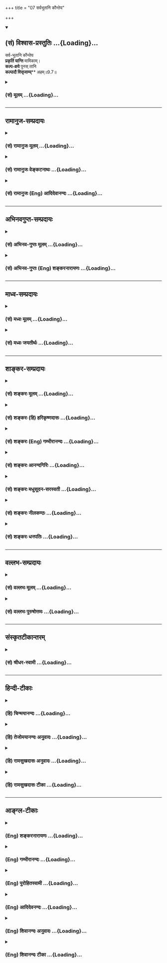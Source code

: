 +++
title = "07 सर्वभूतानि कौन्तेय"

+++
<div class="js_include" newlevelforh1="2" title="(सं) विश्वास-प्रस्तुतिः" unfilled url="/mahAbhAratam/shlokashaH/06-bhIShma-parva/03-bhagavad-gItA-parva/saMskRtam/vishvAsa-prastutiH/09_rAja-vidyA-rAja-guhy/07_sarvabhUtAni_kaun.md">
<details open><summary><h2>(सं) विश्वास-प्रस्तुतिः ...{Loading}...</h2></summary>

सर्व-भूतानि कौन्तेय  
**प्रकृतिं यान्ति** मामिकाम्।  
**कल्प-क्षये** पुनस् तानि  
**कल्पादौ विसृजाम्य्**** अहम्॥9.7॥
</details>
</div>
<div class="js_include collapsed" newlevelforh1="3" title="(सं) मूलम्" unfilled url="/mahAbhAratam/shlokashaH/06-bhIShma-parva/03-bhagavad-gItA-parva/saMskRtam/mUlam/09_rAja-vidyA-rAja-guhy/07_sarvabhUtAni_kaun.md">
<details><summary><h3>(सं) मूलम् ...{Loading}...</h3></summary>

सर्वभूतानि कौन्तेय प्रकृतिं यान्ति मामिकाम्।  
कल्पक्षये पुनस्तानि कल्पादौ विसृजाम्यहम्।।9.7।।
</details>
</div>


_________________
## रामानुज-सम्प्रदायः
<div class="js_include collapsed" newlevelforh1="3" title="(सं) रामानुजः मूलम्" unfilled url="/mahAbhAratam/shlokashaH/06-bhIShma-parva/03-bhagavad-gItA-parva/saMskRtam/rAmAnujaH/mUlam/09_rAja-vidyA-rAja-guhy/07_sarvabhUtAni_kaun.md">
<details><summary><h3>(सं) रामानुजः मूलम् ...{Loading}...</h3></summary>

।।9.7।। स्थावरजङ्गमात्मकानि **सर्वाणि भूतानि मामिकां** मच्छरीरभूतां
**प्रकृतिं** तमःशब्दवाच्यां नामरूपविभागानर्हां **कल्पक्षये**
चतुर्मुखावसानसमये मत्संकल्पाद् **यान्ति। तानि** एव भूतानि **कल्पादौ पुनः
विसृजामि अहम्।** यथा आह मनुः -- आसीदिदं तमोभूतम् (मनु॰ 1।5)सोऽभिध्याय
शरीरात् स्वात् (मनु॰ 1।8) इति श्रुतिरपि -- यस्याव्यक्तं शरीरम् (सु॰ उ॰
7) इत्यादिकाअव्यक्तमक्षरे लीयते अक्षरं तमसि लीयते; तमः परे देवे एकीभवति
(सु॰ उ॰ 2)तम आसीत्तमसा गूढमग्रेऽप्रकेतम् (ऋ॰ सं॰ 8।7।17।3) इति च।

</details>
</div>
<div class="js_include collapsed" newlevelforh1="3" title="(सं) रामानुजः वेङ्कटनाथः" unfilled url="/mahAbhAratam/shlokashaH/06-bhIShma-parva/03-bhagavad-gItA-parva/saMskRtam/rAmAnujaH/venkaTanAthaH/09_rAja-vidyA-rAja-guhy/07_sarvabhUtAni_kaun.md">
<details><summary><h3>(सं) रामानुजः वेङ्कटनाथः ...{Loading}...</h3></summary>

  
  
।।9.7।। अप्रस्तुतसृष्टिप्रलयाभिधानस्य सङ्गतिमाह -- सकलेति।
प्रवृत्तिश्चेत्यर्थसिद्धोक्तिःमामिकाम् इत्यनेन शेषत्वं सिद्धम् तच्च
शरीरतयेत्यत्रावगतंयस्य तमः शरीरम् \[बृ.उ.3।7।93\] इति
अतोमच्छरीरभूतामित्युक्तम्। सर्वभूतशब्देन समस्तकार्यावस्थासङ्ग्रहात् --
तमश्शब्दवाच्यामित्युक्तम्। तमः ৷৷. एकीभवति \[सु.उ.2\]
इत्युक्तप्रदर्शनंनामरूपविभागानर्हामिति। सर्वभूतशब्दात्;प्रकृतिं यान्ति
इति वचनाच्च प्राकृतप्रलय एवात्र विवक्षित इत्याहचतुर्मुखावसानसमय इति।
कल्पक्षये -- अन्तिमब्रह्मदिवसावसान इत्यर्थः। कल्पानां क्षय इति वा
विवक्षितम्। ब्रह्मायुःपरो वाऽत्र कल्पशब्दः;संहर्ता च स्वयं प्रभुः
\[वि.पु.1।2।64\]मनसैव जगत्सृष्टिं संहारं च करोति यः \[वि.पु.5।22।15\]
इत्याद्युक्तेः; अत्रैवपुनस्तानि विसृजामि इति वचनाच्च। मदीयां प्रकृतिं
यापयामीत्यभिप्रायः। तदाह -- मत्सङ्कल्पाद्यान्तीति। तानि --
तत्सजातीयानीत्यर्थः तदभिप्रायेणतान्येवेत्युक्तम्। यथर्तुष्वृतुलिङ्गानि
नानारूपाणि पर्यये। दृश्यन्ते तानि तान्येव \[वि.पु.1।5।65\] इतिवत्। यथा
कुन्तीशरीरात्तवोत्पत्तिस्त्वयाऽनुपलब्धाप्याप्तवाक्याद्दृढप्रतिपन्ना; तथा
मच्छरीरात्प्रपञ्चस्योत्पत्तिं ममैव वाक्यादभ्युपगच्छेतिकौन्तेय इत्यस्य
भावः। मच्छरीरभूतां ৷৷. तमश्शब्दवाच्याम् इति स्वोक्तमर्थं
भेषजायमानयत्किञ्चनोक्तेर्मनोर्वचनेन संवादयति -- यथाहेति। आसीदिदम्
इत्यादिकायां सप्तश्लोक्यां नारायणस्यैव परमकारणत्वं ब्रह्मादेरशेषस्य
तद्विसृष्टत्वं च सुव्यक्तमुक्तमनुसन्धेयम्। कारणावस्थस्याप्यचिद्द्रव्यस्य
परमात्मशरीरतयाऽत्यन्तभिन्नत्वे तमश्शब्दवाच्यत्वादौ च मनोरुपबृंहणीयां
श्रुतिं दर्शयति -- श्रुतिरपीति।  
  

</details>
</div>
<div class="js_include collapsed" newlevelforh1="3" title="(सं) रामानुजः (Eng) आदिदेवानन्दः" unfilled url="/mahAbhAratam/shlokashaH/06-bhIShma-parva/03-bhagavad-gItA-parva/saMskRtam/rAmAnujaH/english/AdidevAnandaH/09_rAja-vidyA-rAja-guhy/07_sarvabhUtAni_kaun.md">
<details><summary><h3>(सं) रामानुजः (Eng) आदिदेवानन्दः ...{Loading}...</h3></summary>

9.7 All the mobile and immobile entities enter into My Prakrti at the end of a cycle, namely at the end of Brahma's life in accordance with My will. This Prakrti, constituting My body, is designated by the term Tamas, as it cannot be differentiated into name and form. I again send forth the very same beings at the beginning of a cycle. Manu declares accordingly: 'This universe became Tamas ৷৷. by an act of will. He produced it out of His body' (Manu, 1.5.8). The Srutis also declare thus: 'He whose body is Avyakta' (Su. U., 7); 'The Avyakta merges into Aksara, the Aksara into Tamas' (Ibid., 2); and also 'There was Tamas;
the intelligence was concealed by Tamas' (Tai. Br., 1.8.9).

</details>
</div>


_________________
## अभिनवगुप्त-सम्प्रदायः
<div class="js_include collapsed" newlevelforh1="3" title="(सं) अभिनव-गुप्तः मूलम्" unfilled url="/mahAbhAratam/shlokashaH/06-bhIShma-parva/03-bhagavad-gItA-parva/saMskRtam/abhinava-guptaH/mUlam/09_rAja-vidyA-rAja-guhy/07_sarvabhUtAni_kaun.md">
<details><summary><h3>(सं) अभिनव-गुप्तः मूलम् ...{Loading}...</h3></summary>

।।9.7।। सर्वेति। प्रकृतिं; अव्यक्तरूपाम्।

</details>
</div>
<div class="js_include collapsed" newlevelforh1="3" title="(सं) अभिनव-गुप्तः (Eng) शङ्करनारायणः" unfilled url="/mahAbhAratam/shlokashaH/06-bhIShma-parva/03-bhagavad-gItA-parva/saMskRtam/abhinava-guptaH/english/shankaranArAyaNaH/09_rAja-vidyA-rAja-guhy/07_sarvabhUtAni_kaun.md">
<details><summary><h3>(सं) अभिनव-गुप्तः (Eng) शङ्करनारायणः ...{Loading}...</h3></summary>

9.7 Sarva- etc. Nature : unmanifest form.

</details>
</div>


_________________
## माध्व-सम्प्रदायः
<div class="js_include collapsed" newlevelforh1="3" title="(सं) मध्वः मूलम्" unfilled url="/mahAbhAratam/shlokashaH/06-bhIShma-parva/03-bhagavad-gItA-parva/saMskRtam/madhvaH/mUlam/09_rAja-vidyA-rAja-guhy/07_sarvabhUtAni_kaun.md">
<details><summary><h3>(सं) मध्वः मूलम् ...{Loading}...</h3></summary>

।।9.7।। ज्ञानप्रदर्शनार्थं प्रलयादि प्रपञ्चयति -- सर्वभूतानीत्यादिना।

</details>
</div>
<div class="js_include collapsed" newlevelforh1="3" title="(सं) मध्वः जयतीर्थः" unfilled url="/mahAbhAratam/shlokashaH/06-bhIShma-parva/03-bhagavad-gItA-parva/saMskRtam/madhvaH/jayatIrthaH/09_rAja-vidyA-rAja-guhy/07_sarvabhUtAni_kaun.md">
<details><summary><h3>(सं) मध्वः जयतीर्थः ...{Loading}...</h3></summary>

।।9.7।। यथामया ततम् \[9।4\] इत्याद्युक्तोपपादनार्थान्युत्तरवाक्यानि; न
तथा सर्वभूतानीत्यादि किन्तु स्वतन्त्रमेव ज्ञानप्रतिपादकमिति भावेनाह --
**ज्ञाने**ति। प्रलयादीति तत्कारणत्वम्;प्रकृतिं स्वामवष्टभ्य \[9।8\],इति
वचनात्।

</details>
</div>


_________________
## शाङ्कर-सम्प्रदायः
<div class="js_include collapsed" newlevelforh1="3" title="(सं) शङ्करः मूलम्" unfilled url="/mahAbhAratam/shlokashaH/06-bhIShma-parva/03-bhagavad-gItA-parva/saMskRtam/shankaraH/mUlam/09_rAja-vidyA-rAja-guhy/07_sarvabhUtAni_kaun.md">
<details><summary><h3>(सं) शङ्करः मूलम् ...{Loading}...</h3></summary>

।।9.7।। --,**सर्वभूतानि कौन्तेय प्रकृतिं** त्रिगुणात्मिकाम् अपरां
निकृष्टां **यान्ति मामिकां** मदीयां **कल्पक्षये** प्रलयकाले। **पुनः**
भूयः **तानि** भूतानि उत्पत्तिकाले **कल्पादौ विसृजामि** उत्पादयामि अहं
पूर्ववत्।। एवम् अविद्यालक्षणाम् --,

</details>
</div>
<div class="js_include collapsed" newlevelforh1="3" title="(सं) शङ्करः (हि) हरिकृष्णदासः" unfilled url="/mahAbhAratam/shlokashaH/06-bhIShma-parva/03-bhagavad-gItA-parva/saMskRtam/shankaraH/hindI/harikRShNadAsaH/09_rAja-vidyA-rAja-guhy/07_sarvabhUtAni_kaun.md">
<details><summary><h3>(सं) शङ्करः (हि) हरिकृष्णदासः ...{Loading}...</h3></summary>

।।9.7।। इस प्रकार जगत्के स्थितिकालमें; आकाशमें वायुकी भाँति; मुझमें स्थित
जो समस्त भूत हैं वे --, सम्पूर्ण प्राणी; हे कुन्तीपुत्र प्रलयकालमें मेरी
त्रिगुणमयी -- अपरानिकृष्ट प्रकृतिको प्राप्त हो जाते हैं और फिर कल्पके
आदिमें अर्थात् उत्पत्तिकालमें मैं पहलेकी भाँति पुनः उन प्राणियोंको रचता
हूँ -- उत्पन्न करता हूँ।

</details>
</div>
<div class="js_include collapsed" newlevelforh1="3" title="(सं) शङ्करः (Eng) गम्भीरानन्दः" unfilled url="/mahAbhAratam/shlokashaH/06-bhIShma-parva/03-bhagavad-gItA-parva/saMskRtam/shankaraH/english/gambhIrAnandaH/09_rAja-vidyA-rAja-guhy/07_sarvabhUtAni_kaun.md">
<details><summary><h3>(सं) शङ्करः (Eng) गम्भीरानन्दः ...{Loading}...</h3></summary>

9.7 Kaunteya, O son of Kunti; sarva-bhutani, all the beings-all the
beings which, like wind abiding in space, abide thus in Me during their
period of existence; yanti, go back; kalpa-ksaye, at the end of a cycle,
at the time of dissolution; mamikam prakrtim, to My Prakrti which
consists of the three gunas (alities; see 7.13) and is (called My) lower
Nature. Punah, again; aham, I; visrjami, project forth, create; tani,
them, the beings, as before \[As before: as in previous cycles of
creation.\]; kalpadau, at the beginning of a cycle, at the time of
creation.

</details>
</div>
<div class="js_include collapsed" newlevelforh1="3" title="(सं) शङ्करः आनन्दगिरिः" unfilled url="/mahAbhAratam/shlokashaH/06-bhIShma-parva/03-bhagavad-gItA-parva/saMskRtam/shankaraH/AnandagiriH/09_rAja-vidyA-rAja-guhy/07_sarvabhUtAni_kaun.md">
<details><summary><h3>(सं) शङ्करः आनन्दगिरिः ...{Loading}...</h3></summary>

।।9.7।। आकाशे वाय्वादिस्थितिवदाकाशादीनि भूतानि स्थितिकाले परमेश्वरे
स्थितानि चेत्तर्हि प्रलयकाले ततोऽन्यत्र तिष्ठेयुरित्याशङ्क्याह --
**एवमिति।** प्रकृतिशब्दस्य स्वभाववचनत्वं व्यावर्तयति --
**त्रिगुणात्मिकामिति।** सा चापरेयमिति प्रागेव सूचितेत्याह --
**अपरामिति।** तस्याश्चेश्वराधीनत्वेनास्वातन्त्र्यमाह -- **मदीयामिति।**
प्रलयकाले भूतानि यथोक्तां प्रकृतिं यान्ति चेदुत्पत्तिकालेऽपि
ततस्तेषामुत्पत्तेरीश्वराधीनत्वं भूतसृष्टेर्न स्यादित्याशङ्क्याह --
**पुनरिति।**

</details>
</div>
<div class="js_include collapsed" newlevelforh1="3" title="(सं) शङ्करः मधुसूदन-सरस्वती" unfilled url="/mahAbhAratam/shlokashaH/06-bhIShma-parva/03-bhagavad-gItA-parva/saMskRtam/shankaraH/madhusUdana-sarasvatI/09_rAja-vidyA-rAja-guhy/07_sarvabhUtAni_kaun.md">
<details><summary><h3>(सं) शङ्करः मधुसूदन-सरस्वती ...{Loading}...</h3></summary>

।।9.7।। एवमुत्पत्तिकाले स्थितिकाले च कल्पितेन
प्रपञ्चेनासङ्गस्यात्मनोऽसंश्लेषमुक्त्वा प्रलयेऽपि तमाह -- सर्वाणि भूतानि
कल्पक्षये प्रलयकाले मामिकां मच्छक्तित्वेन कल्पितां प्रकृतिं
त्रिगुणात्मिकां मायां स्वकारणभूतां यान्ति। तत्रैव सूक्ष्मरूपेण लीयन्त
इत्यर्थः। हे कौन्तेयेत्युक्तार्थम्। पुनस्तानि कल्पादौ सर्गकाले विसृजामि
प्रकृतावविभागापन्नानि विभागेन व्यनज्मि। अहं सर्वज्ञः सर्वशक्तिरीश्वरः।

</details>
</div>
<div class="js_include collapsed" newlevelforh1="3" title="(सं) शङ्करः नीलकण्ठः" unfilled url="/mahAbhAratam/shlokashaH/06-bhIShma-parva/03-bhagavad-gItA-parva/saMskRtam/shankaraH/nIlakaNThaH/09_rAja-vidyA-rAja-guhy/07_sarvabhUtAni_kaun.md">
<details><summary><h3>(सं) शङ्करः नीलकण्ठः ...{Loading}...</h3></summary>

।।9.7।। नन्वेवमुपाधिरहितस्यैव ब्रह्मणि लयश्चेदुपाधेः का गतिरित्याशङ्क्याह
-- **सर्वेति।** सर्वाणि भूतानि स्थावरजंगमशरीराणि मामिकां मम मायाविनः
प्रकृतिं त्रिगुणात्मिकामपरां सूक्ष्मभूम्याद्यात्मिकां यान्ति प्रविशन्ति।
कदा यान्ति कल्पक्षये। पुनश्च तान्येव भूतानि प्रकृतौ सुप्ताविव
संस्कारात्मना स्थितानि एकतां गतानि कल्पादौ विसृजामि विविधरूपेण सृजाम्यहं
कारणात्मा मायावी।

</details>
</div>
<div class="js_include collapsed" newlevelforh1="3" title="(सं) शङ्करः धनपतिः" unfilled url="/mahAbhAratam/shlokashaH/06-bhIShma-parva/03-bhagavad-gItA-parva/saMskRtam/shankaraH/dhanapatiH/09_rAja-vidyA-rAja-guhy/07_sarvabhUtAni_kaun.md">
<details><summary><h3>(सं) शङ्करः धनपतिः ...{Loading}...</h3></summary>

।।9.7।। आकाशे वायुरिवाकाशादीनि समस्तभूतानि स्थितिकाले मयि
स्थितानीत्युक्तम्; इदानीं लयकाले उत्पत्तिकाले च मयि तिष्ठन्तीति वक्तुं
स्वाधीनप्रकृतौ सर्वेषां भूतानां लयं स्वस्मादुत्पत्तिं चाह -- सर्वेति।
सर्वभूतानि प्रकृतिं त्रिगुणात्मिकामपरां माया मामिकां मदीयाम्।
मदधीनामितियावत्। नतु स्वतन्त्रां कल्पक्षये यान्ति तस्यां लीयन्त
इत्यर्थः। कल्पक्षय इत्यस्य सर्वभूतानि प्रकृतिमिति स्वारस्यात् ब्राह्मे
प्रलयकाले इत्यर्थः। पुनर्भूस्तानि ब्रह्मादीनि सर्वभूतानि
कल्पादावुत्पत्तिकालेऽहं सृजामि पूर्ववदुत्पादयामि। एतादृशोऽहं
त्वन्मातृभ्रातृपुत्ररुपेणाविर्भूत इत्यहो तव भाग्यमिति कौन्तेयेति
संबोधनाशयः।

</details>
</div>


_________________
## वल्लभ-सम्प्रदायः
<div class="js_include collapsed" newlevelforh1="3" title="(सं) वल्लभः मूलम्" unfilled url="/mahAbhAratam/shlokashaH/06-bhIShma-parva/03-bhagavad-gItA-parva/saMskRtam/vallabhaH/mUlam/09_rAja-vidyA-rAja-guhy/07_sarvabhUtAni_kaun.md">
<details><summary><h3>(सं) वल्लभः मूलम् ...{Loading}...</h3></summary>

।।9.7।। तदेवमसङ्गस्यैव योगैश्वर्यशक्त्या (मायया)
स्थितिप्रवृत्तिहेतुत्वमुक्तम्; सर्गप्रलयहेतुत्वं चाह -- सर्वेति।
स्थावरजङ्गमात्मकानि वियदादीनि च कल्पक्षये शतं कल्पा ब्रह्मणो
वर्षात्मकास्तेषां क्षयेऽवान्तरे च प्रातिलोम्येन,मामिकां
मत्क्रियाशक्त्यंशां त्रिगुणां मच्छायाभूतां मदधीनां प्रकृतिं
पृथग्भूततत्त्वस्वरूपां तमश्शब्दश्रुतां नामरूपविभागानर्हां यान्ति तत्र
प्रलीयन्ते। पुनः कल्पादौ विसृजामि तान्यहमक्षरात्मा प्रकृतिपुरुषद्वारा।
मम न तैर्लेपः प्रकृतिगतत्वात्तेषामिति भावः।

</details>
</div>
<div class="js_include collapsed" newlevelforh1="3" title="(सं) वल्लभः पुरुषोत्तमः" unfilled url="/mahAbhAratam/shlokashaH/06-bhIShma-parva/03-bhagavad-gItA-parva/saMskRtam/vallabhaH/puruShottamaH/09_rAja-vidyA-rAja-guhy/07_sarvabhUtAni_kaun.md">
<details><summary><h3>(सं) वल्लभः पुरुषोत्तमः ...{Loading}...</h3></summary>

  
  
।।9.7।। ननु भगवद्गतानां भवति स्थितानां नाशः कथं इत्याशङ्क्याह --
सर्वभूतानीति। हे कौन्तेय कृपैकपात्र कल्पक्षये कल्पसमाप्तौ सर्वभूतानि
मामिकां प्रकृतिं स्वरतीच्छारूपां यान्ति। पुनस्तानि कल्पादौ
प्रपञ्चक्रीडेच्छया अहं विसृजामि विशेषेण नीचोच्चप्रकारेण वैचित्र्यार्थं
सृजामि।  
  

</details>
</div>


_________________
## संस्कृतटीकान्तरम्
<div class="js_include collapsed" newlevelforh1="3" title="(सं) श्रीधर-स्वामी" unfilled url="/mahAbhAratam/shlokashaH/06-bhIShma-parva/03-bhagavad-gItA-parva/saMskRtam/shrIdhara-svAmI/09_rAja-vidyA-rAja-guhy/07_sarvabhUtAni_kaun.md">
<details><summary><h3>(सं) श्रीधर-स्वामी ...{Loading}...</h3></summary>

।।9.7।। तदेवमसङ्गस्य योगमायया स्थितिहेतुत्वमुक्तम् तयैव
सृष्टिप्रलयहेतुत्वं चाहं **-- सर्वेति।** कल्पक्षये प्रलयकाले सर्वाणि
भूतानि मदीयां प्रकृतिं यान्ति त्रिगुणात्मिकायां मायायां लीयन्ते; पुनः
कल्पादौ सृष्टिकाले तानि विसृजामि विशेषेण सृजामि।

</details>
</div>


_________________
## हिन्दी-टीकाः
<div class="js_include collapsed" newlevelforh1="3" title="(हि) चिन्मयानन्दः" unfilled url="/mahAbhAratam/shlokashaH/06-bhIShma-parva/03-bhagavad-gItA-parva/hindI/chinmayAnandaH/09_rAja-vidyA-rAja-guhy/07_sarvabhUtAni_kaun.md">
<details><summary><h3>(हि) चिन्मयानन्दः ...{Loading}...</h3></summary>

।।9.7।। See commentary under 9.8.

</details>
</div>
<div class="js_include collapsed" newlevelforh1="3" title="(हि) तेजोमयानन्दः अनुवादः" unfilled url="/mahAbhAratam/shlokashaH/06-bhIShma-parva/03-bhagavad-gItA-parva/hindI/tejomayAnandaH/anuvAdaH/09_rAja-vidyA-rAja-guhy/07_sarvabhUtAni_kaun.md">
<details><summary><h3>(हि) तेजोमयानन्दः अनुवादः ...{Loading}...</h3></summary>

।।9.7।। हे कौन्तेय ! (एक) कल्प के अन्त में समस्त भूत मेरी प्रकृति को
प्राप्त होते हैं; और (दूसरे) कल्प के प्रारम्भ में उनको मैं फिर रचता
हूँ।।

</details>
</div>
<div class="js_include collapsed" newlevelforh1="3" title="(हि) रामसुखदासः अनुवादः" unfilled url="/mahAbhAratam/shlokashaH/06-bhIShma-parva/03-bhagavad-gItA-parva/hindI/rAmasukhadAsaH/anuvAdaH/09_rAja-vidyA-rAja-guhy/07_sarvabhUtAni_kaun.md">
<details><summary><h3>(हि) रामसुखदासः अनुवादः ...{Loading}...</h3></summary>

।।9.7।। हे कुन्तीनन्दन ! कल्पोंका क्षय होनेपर सम्पूर्ण प्राणी मेरी
प्रकृतिको प्राप्त होते हैं और कल्पोंके आदिमें मैं फिर उनकी रचना करता
हूँ।

</details>
</div>
<div class="js_include collapsed" newlevelforh1="3" title="(हि) रामसुखदासः टीका" unfilled url="/mahAbhAratam/shlokashaH/06-bhIShma-parva/03-bhagavad-gItA-parva/hindI/rAmasukhadAsaH/TIkA/09_rAja-vidyA-rAja-guhy/07_sarvabhUtAni_kaun.md">
<details><summary><h3>(हि) रामसुखदासः टीका ...{Loading}...</h3></summary>

।।9.7।।***व्याख्या--'*सर्वभूतानि कौन्तेय प्रकृतिं यान्ति मामिकां
कल्पक्षये'** -- सम्पूर्ण प्राणी मेरे ही अंश हैं और सदा मेरेमें ही स्थित
रहनेवाले हैं। परन्तु वे प्रकृति और प्रकृतिके कार्य शरीर आदिके साथ
तादात्म्य (मैं-मेरेपनका सम्बन्ध) करके जो कुछ भी कर्म करते हैं, उन कर्मों
तथा उनके फलोंके साथ उनका सम्बन्ध जुड़ता जाता है, जिससे वे बार-बार
जन्मते-मरते रहते हैं। जब महाप्रलयका समय आता है,(जिसमें ब्रह्माजी सौ
वर्षकी आयु पूरी होनेपर लीन हो जाते हैं), उस समय प्रकृतिके परवश हुए वे
सम्पूर्ण प्राणी प्रकृतिजन्य सम्बन्धको लेकर अर्थात् अपने-अपने कर्मोंको
लेकर मेरी प्रकृतिमें लीन हो जाते हैं। महासर्गके समय प्राणियोंका जो स्वभाव
होता है, उसी स्वभावको लेकर वे महाप्रलयमें लीन होते हैं।  
  
**'पुनस्तानि कल्पादौ विसृजाम्यहम्'--** महाप्रलयके समय अपने-अपने कर्मोंको
लेकर प्रकृतिमें लीन हुए प्राणियोंके कर्म जब परिपक्व होकर फल देनेके लिये
उन्मुख हो जाते हैं, तब प्रभुके मनमें **'बहु स्यां प्रजायेय'** ऐसा संकल्प
हो जाता है। यही महासर्गका आरम्भ है। इसीको आठवें अध्यायके तीसरे श्लोकमें
कहा है -- **'भूतभावोद्भवकरो विसर्गः कर्मसंज्ञितः'** अर्थात् सम्पूर्ण
प्राणियोंका जो होनापन है, उसको प्रकट करनेके लिये भगवान्का जो संकल्प है,
यही विसर्ग (त्याग) है और यही आदिकर्म है। चौदहवें अध्यायमें इसीको
**'गर्भं'** **'दधाम्यहम्'** (14। 3) और **'अहं बीजप्रदः पिता'** (14। 4)
कहा है। तात्पर्य यह हुआ कि कल्पोंके आदिमें अर्थात् महासर्गके आदिमें
ब्रह्माजीके प्रकट होनेपर मैं पुनः प्रकृतिमें लीन हुए, प्रकृतिके परवश
हुए, उन जीवोंका उनके कर्मोंके अनुसार उन-उन योनियों-(शरीरों-) के साथ
विशेष सम्बन्ध करा देता हूँ--यह मेरा उनको रचना है। इसीको भगवान्ने चौथे
अध्यायके तेरहवें श्लोकमें कहा है--**'चातुर्वर्ण्यं मया सृष्टं
गुणकर्मविभागशः'**अर्थात् मेरे द्वारा गुणों और कर्मोंके विभागपूर्वक चारों
वर्णोंकी रचना की गयी है। ब्रह्माजीके एक दिनका नाम 'कल्प' है, जो मानवीय एक
हजार चतुर्युगीका होता है। इतने ही समयकी ब्रह्माजीकी एक रात होती है। इस
हिसाबसे ब्रह्माजीकी आयु सौ वर्षोंकी होती है। ब्रह्माजीकी आयु समाप्त
होनेपर जब ब्रह्माजी लीन हो जाते हैं, उस महाप्रलयको यहाँ
'**कल्पक्षये'**पदसे कहा गया है। जब ब्रह्माजी पुनः प्रकट होते हैं, उस
महासर्गको यहाँ **'कल्पादौ'**पदसे कहा गया है।

</details>
</div>


_________________
## आङ्ग्ल-टीकाः
<div class="js_include collapsed" newlevelforh1="3" title="(Eng) शङ्करनारायणः" unfilled url="/mahAbhAratam/shlokashaH/06-bhIShma-parva/03-bhagavad-gItA-parva/english/shankaranArAyaNaH/09_rAja-vidyA-rAja-guhy/07_sarvabhUtAni_kaun.md">
<details><summary><h3>(Eng) शङ्करनारायणः ...{Loading}...</h3></summary>

9.7. O son of Kunti, all beings pass into the nature \[of Mine\] at the end of the Kalpa (the age of universe); I send them forth again at the beginning of the \[next\] Kalpa.

</details>
</div>
<div class="js_include collapsed" newlevelforh1="3" title="(Eng) गम्भीरानन्दः" unfilled url="/mahAbhAratam/shlokashaH/06-bhIShma-parva/03-bhagavad-gItA-parva/english/gambhIrAnandaH/09_rAja-vidyA-rAja-guhy/07_sarvabhUtAni_kaun.md">
<details><summary><h3>(Eng) गम्भीरानन्दः ...{Loading}...</h3></summary>

9.7 O son Kunti, all the beings go back at the end of a cycle to My Prakrti. I project them forth again at the beginning of a cycle.

</details>
</div>
<div class="js_include collapsed" newlevelforh1="3" title="(Eng) पुरोहितस्वामी" unfilled url="/mahAbhAratam/shlokashaH/06-bhIShma-parva/03-bhagavad-gItA-parva/english/purohitasvAmI/09_rAja-vidyA-rAja-guhy/07_sarvabhUtAni_kaun.md">
<details><summary><h3>(Eng) पुरोहितस्वामी ...{Loading}...</h3></summary>

9.7 All beings, O Arjuna, return at the close of every cosmic cycle into the realm of Nature, which is a part of Me, and at the beginning of the next I send them forth again.

</details>
</div>
<div class="js_include collapsed" newlevelforh1="3" title="(Eng) आदिदेवनन्दः" unfilled url="/mahAbhAratam/shlokashaH/06-bhIShma-parva/03-bhagavad-gItA-parva/english/AdidevanandaH/09_rAja-vidyA-rAja-guhy/07_sarvabhUtAni_kaun.md">
<details><summary><h3>(Eng) आदिदेवनन्दः ...{Loading}...</h3></summary>

9.7 All beings, O Arjuna, enter into My Prakrti at the end of a cycle of time. Again I send these forth at the beginning of a cycle of time.

</details>
</div>
<div class="js_include collapsed" newlevelforh1="3" title="(Eng) शिवानन्दः अनुवादः" unfilled url="/mahAbhAratam/shlokashaH/06-bhIShma-parva/03-bhagavad-gItA-parva/english/shivAnandaH/anuvAdaH/09_rAja-vidyA-rAja-guhy/07_sarvabhUtAni_kaun.md">
<details><summary><h3>(Eng) शिवानन्दः अनुवादः ...{Loading}...</h3></summary>

9.7 All beings, O Arjuna, go into My Nature at the end of a Kalpa; I send them forth again at the beginning of (the next) Kalpa.

</details>
</div>
<div class="js_include collapsed" newlevelforh1="3" title="(Eng) शिवानन्दः टीका" unfilled url="/mahAbhAratam/shlokashaH/06-bhIShma-parva/03-bhagavad-gItA-parva/english/shivAnandaH/TIkA/09_rAja-vidyA-rAja-guhy/07_sarvabhUtAni_kaun.md">
<details><summary><h3>(Eng) शिवानन्दः टीका ...{Loading}...</h3></summary>

9.7 सर्वभूतानि all beings; कौन्तेय O Kaunteya; प्रकृतिम् to Nature;
यान्ति go; मामिकाम् My; कल्पक्षये at the end of the Kalpa; पुनः again;
तानि them; कल्पादौ at the beginning of the Kalpa; विसृजामि send forth;
अहम् I.Commentary Prakriti The inferior one or the lower Nature composed of the three alities; Sattva; Rajas and Tamas.Just as the grass grows from the earth and dries up in the earth; just as the ripples and waves rise from the ocean and disappear in the ocean itself; just as the dreams proceed from the mind and melt away in the mind itself when the dreamer comes back to the waking state; so also the beings which arise from Nature merge into it during dissolution or Pralaya.Pralaya is the period of dissolution. MahaUtpatti is the time of creation.
(Cf.VIII.18;19)

</details>
</div>
